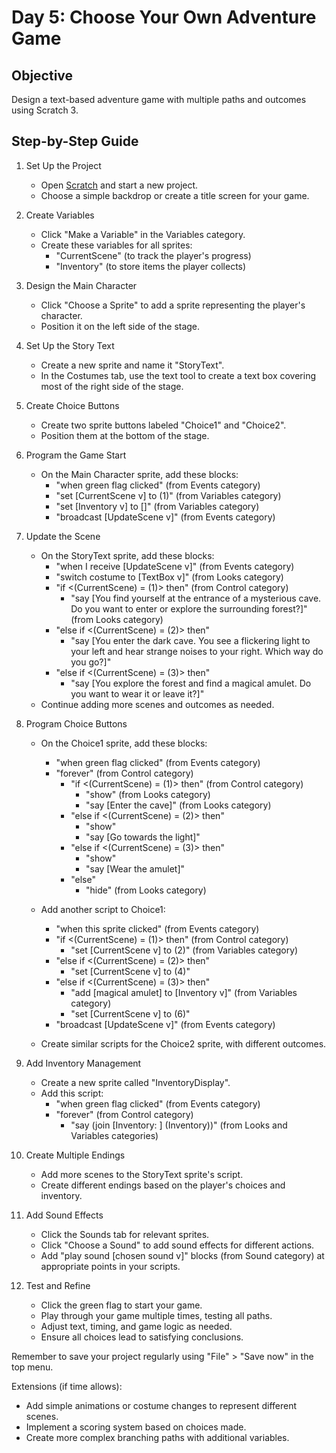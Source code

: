 # Day 5: Choose Your Own Adventure Game

## Objective
Design a text-based adventure game with multiple paths and outcomes using Scratch 3.

## Step-by-Step Guide

1. Set Up the Project
   - Open [Scratch](https://scratch.mit.edu/projects/editor/) and start a new project.
   - Choose a simple backdrop or create a title screen for your game.

2. Create Variables
   - Click "Make a Variable" in the Variables category.
   - Create these variables for all sprites:
     - "CurrentScene" (to track the player's progress)
     - "Inventory" (to store items the player collects)

3. Design the Main Character
   - Click "Choose a Sprite" to add a sprite representing the player's character.
   - Position it on the left side of the stage.

4. Set Up the Story Text
   - Create a new sprite and name it "StoryText".
   - In the Costumes tab, use the text tool to create a text box covering most of the right side of the stage.

5. Create Choice Buttons
   - Create two sprite buttons labeled "Choice1" and "Choice2".
   - Position them at the bottom of the stage.

6. Program the Game Start
   - On the Main Character sprite, add these blocks:
     - "when green flag clicked" (from Events category)
     - "set [CurrentScene v] to (1)" (from Variables category)
     - "set [Inventory v] to []" (from Variables category)
     - "broadcast [UpdateScene v]" (from Events category)

7. Update the Scene
   - On the StoryText sprite, add these blocks:
     - "when I receive [UpdateScene v]" (from Events category)
     - "switch costume to [TextBox v]" (from Looks category)
     - "if <(CurrentScene) = (1)> then" (from Control category)
       - "say [You find yourself at the entrance of a mysterious cave. Do you want to enter or explore the surrounding forest?]" (from Looks category)
     - "else if <(CurrentScene) = (2)> then"
       - "say [You enter the dark cave. You see a flickering light to your left and hear strange noises to your right. Which way do you go?]"
     - "else if <(CurrentScene) = (3)> then"
       - "say [You explore the forest and find a magical amulet. Do you want to wear it or leave it?]"
   - Continue adding more scenes and outcomes as needed.

8. Program Choice Buttons
   - On the Choice1 sprite, add these blocks:
     - "when green flag clicked" (from Events category)
     - "forever" (from Control category)
       - "if <(CurrentScene) = (1)> then" (from Control category)
         - "show" (from Looks category)
         - "say [Enter the cave]" (from Looks category)
       - "else if <(CurrentScene) = (2)> then"
         - "show"
         - "say [Go towards the light]"
       - "else if <(CurrentScene) = (3)> then"
         - "show"
         - "say [Wear the amulet]"
       - "else"
         - "hide" (from Looks category)

   - Add another script to Choice1:
     - "when this sprite clicked" (from Events category)
     - "if <(CurrentScene) = (1)> then" (from Control category)
       - "set [CurrentScene v] to (2)" (from Variables category)
     - "else if <(CurrentScene) = (2)> then"
       - "set [CurrentScene v] to (4)"
     - "else if <(CurrentScene) = (3)> then"
       - "add [magical amulet] to [Inventory v]" (from Variables category)
       - "set [CurrentScene v] to (6)"
     - "broadcast [UpdateScene v]" (from Events category)

   - Create similar scripts for the Choice2 sprite, with different outcomes.

9. Add Inventory Management
   - Create a new sprite called "InventoryDisplay".
   - Add this script:
     - "when green flag clicked" (from Events category)
     - "forever" (from Control category)
       - "say (join [Inventory: ] (Inventory))" (from Looks and Variables categories)

10. Create Multiple Endings
    - Add more scenes to the StoryText sprite's script.
    - Create different endings based on the player's choices and inventory.

11. Add Sound Effects
    - Click the Sounds tab for relevant sprites.
    - Click "Choose a Sound" to add sound effects for different actions.
    - Add "play sound [chosen sound v]" blocks (from Sound category) at appropriate points in your scripts.

12. Test and Refine
    - Click the green flag to start your game.
    - Play through your game multiple times, testing all paths.
    - Adjust text, timing, and game logic as needed.
    - Ensure all choices lead to satisfying conclusions.

Remember to save your project regularly using "File" > "Save now" in the top menu.

Extensions (if time allows):
- Add simple animations or costume changes to represent different scenes.
- Implement a scoring system based on choices made.
- Create more complex branching paths with additional variables.